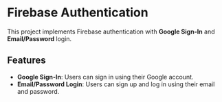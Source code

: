 # Firebase Authentication


This project implements Firebase authentication with **Google Sign-In** and **Email/Password** login.

## Features
- **Google Sign-In**: Users can sign in using their Google account.
- **Email/Password Login**: Users can sign up and log in using their email and password.

